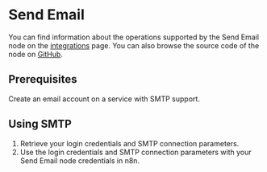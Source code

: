 # Send Email

You can find information about the operations supported by the Send Email node on the [integrations](https://n8n.io/integrations/n8n-nodes-base.emailSend) page. You can also browse the source code of the node on [GitHub](https://github.com/n8n-io/n8n/tree/master/packages/nodes-base/nodes).

## Prerequisites

Create an email account on a service with SMTP support. 

## Using SMTP

1. Retrieve your login credentials and SMTP connection parameters.
2. Use the login credentials and SMTP connection parameters with your Send Email node credentials in n8n.
